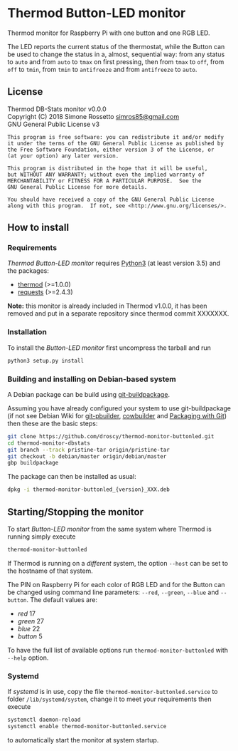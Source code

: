 # Thermod Button-LED monitor
Thermod monitor for Raspberry Pi with one button and one RGB LED.

The LED reports the current status of the thermostat, while the Button can be
used to change the status in a, almost, sequential way: from any status to
`auto` and from `auto` to `tmax` on first pressing, then from `tmax` to
`off`, from `off` to `tmin`, from `tmin` to `antifreeze` and from
`antifreeze` to `auto`.

## License
Thermod DB-Stats monitor v0.0.0 \
Copyright (C) 2018 Simone Rossetto <simros85@gmail.com> \
GNU General Public License v3

    This program is free software: you can redistribute it and/or modify
    it under the terms of the GNU General Public License as published by
    the Free Software Foundation, either version 3 of the License, or
    (at your option) any later version.
    
    This program is distributed in the hope that it will be useful,
    but WITHOUT ANY WARRANTY; without even the implied warranty of
    MERCHANTABILITY or FITNESS FOR A PARTICULAR PURPOSE.  See the
    GNU General Public License for more details.
    
    You should have received a copy of the GNU General Public License
    along with this program.  If not, see <http://www.gnu.org/licenses/>.


## How to install

### Requirements
*Thermod Button-LED monitor* requires [Python3](https://www.python.org/)
(at least version 3.5) and the packages:

 - [thermod](https://github.com/droscy/thermod) (>=1.0.0)
 - [requests](http://docs.python-requests.org/) (>=2.4.3)

**Note:** this monitor is already included in Thermod v1.0.0, it has been
removed and put in a separate repository since thermod commit XXXXXXX.

### Installation
To install the *Button-LED monitor* first uncompress the tarball and run

```bash
python3 setup.py install
```

### Building and installing on Debian-based system
A Debian package can be build using
[git-buildpackage](https://honk.sigxcpu.org/piki/projects/git-buildpackage/).

Assuming you have already configured your system to use git-buildpackage
(if not see Debian Wiki for [git-pbuilder](https://wiki.debian.org/git-pbuilder),
[cowbuilder](https://wiki.debian.org/cowbuilder) and
[Packaging with Git](https://wiki.debian.org/PackagingWithGit)) then these are
the basic steps:

```bash
git clone https://github.com/droscy/thermod-monitor-buttonled.git
cd thermod-monitor-dbstats
git branch --track pristine-tar origin/pristine-tar
git checkout -b debian/master origin/debian/master
gbp buildpackage
```

The package can then be installed as usual:

```bash
dpkg -i thermod-monitor-buttonled_{version}_XXX.deb
```


## Starting/Stopping the monitor
To start *Button-LED monitor* from the same system where Thermod is
running simply execute

```bash
thermod-monitor-buttonled
```

If Thermod is running on a *different* system, the option `--host` can be set
to the hostname of that system.

The PIN on Raspberry Pi for each color of RGB LED and for the Button can be
changed using command line parameters: `--red`, `--green`, `--blue`
and `--button`. The default values are:

 - *red* 17
 - *green* 27
 - *blue* 22
 - *button* 5

To have the full list of available options run `thermod-monitor-buttonled`
with `--help` option.

### Systemd
If *systemd* is in use, copy the file `thermod-monitor-buttonled.service`
to folder `/lib/systemd/system`, change it to meet your requirements
then execute

```bash
systemctl daemon-reload
systemctl enable thermod-monitor-buttonled.service
```

to automatically start the monitor at system startup.
